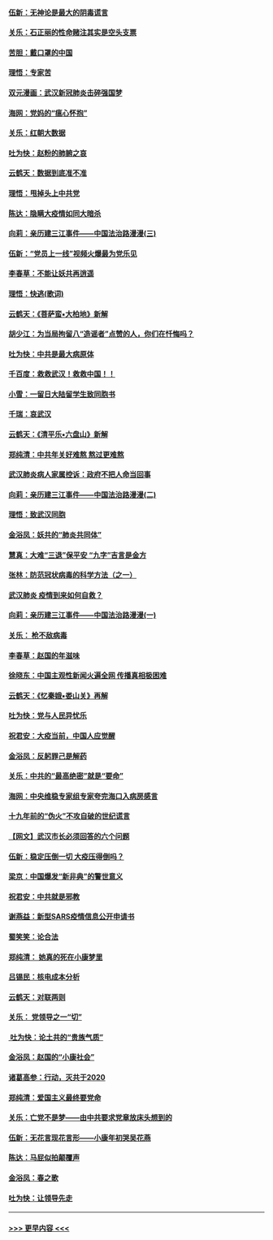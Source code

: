 #### [伍新：无神论是最大的阴毒谎言](../pages/nsc993/n11846129.md?t=02051831) 
#### [关乐：石正丽的性命赌注其实是空头支票](../pages/nsc993/n11846109.md?t=02051831) 
#### [苦胆：戴口罩的中国](../pages/nsc993/n11845576.md?t=02051831) 
#### [理悟：专家苦](../pages/nsc993/n11845564.md?t=02051831) 
#### [双元漫画：武汉新冠肺炎击碎强国梦](../pages/nsc993/n11843320.md?t=02051831) 
#### [海网：党妈的“瘟心怀抱”](../pages/nsc993/n11840740.md?t=02051831) 
#### [关乐：红朝大数据](../pages/nsc993/n11840675.md?t=02051831) 
#### [吐为快：赵粉的肺腑之哀](../pages/nsc993/n11840618.md?t=02051831) 
#### [云鹤天：数据到底准不准](../pages/nsc993/n11840325.md?t=02051831) 
#### [理悟：甩掉头上中共党](../pages/nsc993/n11838826.md?t=02051831) 
#### [陈达：隐瞒大疫情如同大暗杀](../pages/nsc993/n11838771.md?t=02051831) 
#### [向莉：亲历建三江事件——中国法治路漫漫(三)](../pages/nsc993/n11831825.md?t=02051831) 
#### [伍新：“党员上一线”视频火爆最为党乐见](../pages/nsc993/n11838200.md?t=02051831) 
#### [李春草：不能让妖共再逍遥](../pages/nsc993/n11838102.md?t=02051831) 
#### [理悟：快逃(歌词)](../pages/nsc993/n11838083.md?t=02051831) 
#### [云鹤天：《菩萨蛮▪大柏地》新解](../pages/nsc993/n11838059.md?t=02051831) 
#### [胡少江：为当局拘留八“造谣者”点赞的人，你们在忏悔吗？](../pages/nsc993/n11836801.md?t=02051831) 
#### [吐为快：中共是最大病原体](../pages/nsc993/n11836748.md?t=02051831) 
#### [千百度：救救武汉！救救中国！！](../pages/nsc993/n11836145.md?t=02051831) 
#### [小雪：一留日大陆留学生致同胞书](../pages/nsc993/n11834624.md?t=02051831) 
#### [千瑞：哀武汉](../pages/nsc993/n11833647.md?t=02051831) 
#### [云鹤天：《清平乐▪六盘山》新解](../pages/nsc993/n11833611.md?t=02051831) 
#### [郑纯清：中共年关好难熬 熬过更难熬](../pages/nsc993/n11833489.md?t=02051831) 
#### [武汉肺炎病人家属控诉：政府不把人命当回事](../pages/nsc993/n11833205.md?t=02051831) 
#### [向莉：亲历建三江事件——中国法治路漫漫(二)](../pages/nsc993/n11829102.md?t=02051831) 
#### [理悟：致武汉同胞](../pages/nsc993/n11831522.md?t=02051831) 
#### [金浴凤：妖共的“肺炎共同体”](../pages/nsc993/n11829448.md?t=02051831) 
#### [慧真：大难“三退”保平安 “九字”吉言是金方](../pages/nsc993/n11829501.md?t=02051831) 
#### [张林：防范冠状病毒的科学方法（之一）](../pages/nsc993/n11828618.md?t=02051831) 
#### [武汉肺炎 疫情到来如何自救？](../pages/nsc993/n11827632.md?t=02051831) 
#### [向莉：亲历建三江事件——中国法治路漫漫(一)](../pages/nsc993/n11827190.md?t=02051831) 
#### [关乐： 枪不敌病毒](../pages/nsc993/n11826746.md?t=02051831) 
#### [李春草：赵国的年滋味](../pages/nsc993/n11826321.md?t=02051831) 
#### [徐晓东：中国主观性新闻火遍全网 传播真相极困难](../pages/nsc993/n11826508.md?t=02051831) 
#### [云鹤天：《忆秦娥▪娄山关》再解](../pages/nsc993/n11824682.md?t=02051831) 
#### [吐为快：党与人民异忧乐](../pages/nsc993/n11824660.md?t=02051831) 
#### [祝君安：大疫当前，中国人应觉醒](../pages/nsc993/n11821946.md?t=02051831) 
#### [金浴凤：反躬罪己是解药](../pages/nsc993/n11820280.md?t=02051831) 
#### [关乐：中共的“最高绝密”就是“要命”](../pages/nsc993/n11816946.md?t=02051831) 
#### [海网：中央维稳专家组专家夸完海口入病房感言](../pages/nsc993/n11815138.md?t=02051831) 
#### [十九年前的“伪火”不攻自破的世纪谎言](../pages/nsc993/n11813238.md?t=02051831) 
#### [【网文】武汉市长必须回答的六个问题](../pages/nsc993/n11813848.md?t=02051831) 
#### [伍新：稳定压倒一切 大疫压得倒吗？](../pages/nsc993/n11812634.md?t=02051831) 
#### [梁京：中国爆发“新非典”的警世意义](../pages/nsc993/n11812554.md?t=02051831) 
#### [祝君安：中共就是邪教](../pages/nsc993/n11812431.md?t=02051831) 
#### [谢燕益：新型SARS疫情信息公开申请书](../pages/nsc993/n11808840.md?t=02051831) 
#### [蜀笑笑：论合法](../pages/nsc993/n11808064.md?t=02051831) 
#### [郑纯清： 她真的死在小康梦里](../pages/nsc993/n11806623.md?t=02051831) 
#### [吕锡民：核电成本分析](../pages/nsc993/n11806284.md?t=02051831) 
#### [云鹤天：对联两则](../pages/nsc993/n11805957.md?t=02051831) 
#### [关乐： 党领导之一“切”](../pages/nsc993/n11804505.md?t=02051831) 
#### [ 吐为快：论土共的“贵族气质”](../pages/nsc993/n11804490.md?t=02051831) 
#### [金浴凤：赵国的“小康社会”](../pages/nsc993/n11804452.md?t=02051831) 
#### [诸葛高参：行动，灭共于2020](../pages/nsc993/n11804120.md?t=02051831) 
#### [郑纯清：爱国主义最终要党命](../pages/nsc993/n11802197.md?t=02051831) 
#### [关乐：亡党不是梦——由中共要求党章放床头想到的](../pages/nsc993/n11802156.md?t=02051831) 
#### [伍新：无花言现花言形——小康年初哭吴花燕](../pages/nsc993/n11800044.md?t=02051831) 
#### [陈达：马屁似拍颠覆声](../pages/nsc993/n11800010.md?t=02051831) 
#### [金浴凤：春之歌](../pages/nsc993/n11797687.md?t=02051831) 
#### [吐为快：让领导先走](../pages/nsc993/n11797512.md?t=02051831) 

----
#### [ >>> 更早内容 <<< ](../indexes/nsc993-earlier.md)
